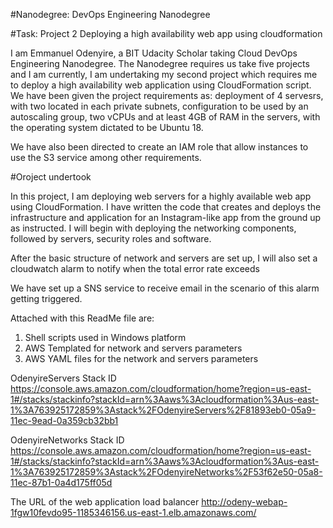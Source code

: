 #Nanodegree: DevOps Engineering Nanodegree

#Task:       Project 2 Deploying a high availability web app using cloudformation

I am Emmanuel Odenyire, a BIT Udacity Scholar taking Cloud DevOps Engineering Nanodegree.
The Nanodegree requires us take five projects and I am currently, I am undertaking my second project which requires me to 
deploy a high availability web application using CloudFormation script.
We have been given the project requirements as: deployment of 4 servesrs, with two located in each private subnets, configuration 
to be used by an autoscaling group, 
two vCPUs and at least 4GB of RAM in the servers, with the operating system dictated to be Ubuntu 18.

We have also been directed to create an IAM role that allow instances to use the S3 service among other requirements.

#Oroject undertook

In this project, I am deploying web servers for a highly available web app using CloudFormation. 
I have written the code that creates and deploys the infrastructure and application for an Instagram-like app from the ground up as instructed. 
I will begin with deploying the networking components, followed by servers, security roles and software. 

After the basic structure of network and servers are set up, I will also set a cloudwatch alarm to notify when the total error rate exceeds 

We have set up a SNS service to receive email in the scenario of this alarm getting triggered.

Attached with this ReadMe file are:
1. Shell scripts used in Windows platform
2. AWS Templated for network and servers parameters
3. AWS YAML files for the network and servers parameters

OdenyireServers Stack ID
https://console.aws.amazon.com/cloudformation/home?region=us-east-1#/stacks/stackinfo?stackId=arn%3Aaws%3Acloudformation%3Aus-east-1%3A763925172859%3Astack%2FOdenyireServers%2F81893eb0-05a9-11ec-9ead-0a359cb32bb1

OdenyireNetworks Stack ID
https://console.aws.amazon.com/cloudformation/home?region=us-east-1#/stacks/stackinfo?stackId=arn%3Aaws%3Acloudformation%3Aus-east-1%3A763925172859%3Astack%2FOdenyireNetworks%2F53f62e50-05a8-11ec-87b1-0a4d175ff05d

The URL of the web application load balancer
http://odeny-webap-1fgw10fevdo95-1185346156.us-east-1.elb.amazonaws.com/
